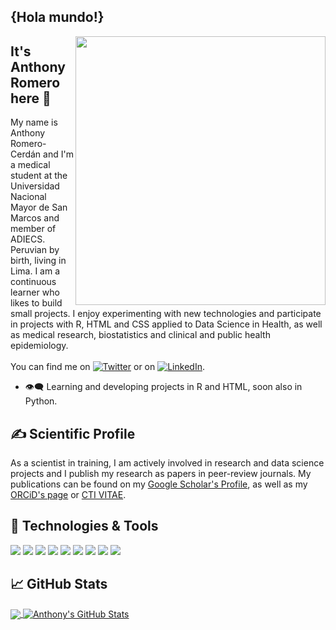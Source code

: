 <!-- This README.md is based on README from @Pratham31 (https://github.com/Pratham31) and @Psotob (https://github.com/psotob) -->

<h2>{Hola mundo!}</h2>

<img src="https://github.com/AnthonyRomeroC/personal/blob/main/final.gif" height="430" width="400" align="right"></img>

## It's Anthony Romero here 👋
My name is Anthony Romero-Cerdán and I'm a medical student at the Universidad Nacional Mayor de San Marcos and member of ADIECS. Peruvian by birth, living in Lima. I am a continuous learner who likes to build small projects. I enjoy experimenting with new technologies and participate in projects with R, HTML and CSS applied to Data Science in Health, as well as medical research, biostatistics and clinical and public health epidemiology. <br>
<br>
You can find me on [![Twitter][1.2]][1] or on [![LinkedIn][3.2]][3].

- 👁‍🗨 Learning and developing projects in R and HTML, soon also in Python.

## &#x270d; Scientific Profile

As a scientist in training, I am actively involved in research and data science projects and I publish my research as papers in peer-review journals. My publications can be found on my [Google Scholar's Profile](https://scholar.google.com/citations?user=bSpylR0AAAAJ&hl=es), as well as my [ORCiD's page](https://orcid.org/0000-0001-6342-647X) or [CTI VITAE](https://ctivitae.concytec.gob.pe/appDirectorioCTI/VerDatosInvestigador.do?id_investigador=138155). 

## 🔧 Technologies & Tools

![](https://img.shields.io/badge/Code-R%20project-informational?style=flat&logo=R&logoColor=white&color=38761d)
![](https://img.shields.io/badge/Code-R%20Studio-informational?style=flat&logo=RStudio&logoColor=white&color=38761d)
![](https://img.shields.io/badge/Code-Git-informational?style=flat&logo=git&logoColor=white&color=38761d)
![](https://img.shields.io/badge/Tools-GitHub-informational?style=flat&logo=github&logoColor=white&color=38761d)
![](https://img.shields.io/badge/Tools-Zotero-informational?style=flat&logo=zotero&logoColor=white&color=38761d)
![](https://img.shields.io/badge/Tools-Mendeley-informational?style=flat&logo=mendeley&logoColor=white&color=38761d)
![](https://img.shields.io/badge/Code-HTML-informational?style=flat&logo=html&logoColor=white&color=38761d)
![](https://img.shields.io/badge/Code-CSS-informational?style=flat&logo=css&logoColor=white&color=38761d)
![](https://img.shields.io/badge/Code-Stata-informational?style=flat&logoColor=white&color=38761d)

## &#x1f4c8; GitHub Stats

  <a href="https://github.com/AnthonyRomeroC">
  <img align="center" src="https://github-readme-stats.vercel.app/api/top-langs/?username=AnthonyRomeroC&hide=java,html,tex&title_color=ffffff&text_color=c9cacc&icon_color=2bbc8a&bg_color=101f2c&langs_count=5" />
</a>
<a href="https://github.com/AnthonyRomeroC">
  <img align="center" src="https://github-readme-stats.vercel.app/api?username=AnthonyRomeroC&show_icons=true&line_height=27&count_private=true&title_color=ffffff&text_color=c9cacc&icon_color=2bbc8a&bg_color=101f2c" alt="Anthony's GitHub Stats" />
</a>

<!-- links to social media icons -->

<!-- icons with padding -->

[1.1]: http://i.imgur.com/tXSoThF.png (twitter icon with padding)
[2.1]: http://i.imgur.com/0o48UoR.png (github icon with padding)

<!-- icons without padding -->

[1.2]: http://i.imgur.com/wWzX9uB.png (twitter icon without padding)
[2.2]: http://i.imgur.com/9I6NRUm.png (github icon without padding)
[3.2]: https://raw.githubusercontent.com/MartinHeinz/MartinHeinz/master/linkedin-3-16.png (LinkedIn icon without padding)


<!-- links to my social media accounts -->

[1]: https://twitter.com/Anthonyrc94
[2]: https://github.com/AnthonyRomeroC
[3]: https://www.linkedin.com/in/garomeroc/

<!-- Resources -->
<!-- Icons: https://simpleicons.org/ -->
<!-- GitHub Stats: https://github.com/anuraghazra/github-readme-stats -->
<!-- Emojis: https://emojipedia.org/emoji/ -->
<!-- HTML Emojis: https://www.fileformat.info/index.htm -->
<!-- Awesome GitHub Profile README: https://github.com/kautukkundan/Awesome-Profile-README-templates -->
